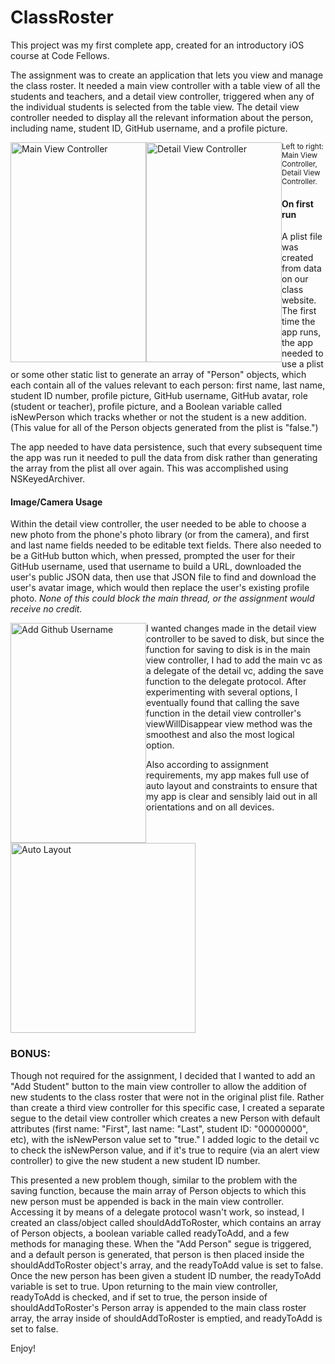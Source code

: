 ClassRoster
===========
This project was my first complete app, created for an introductory iOS course at Code Fellows.

The assignment was to create an application that lets you view and manage the class roster. It needed a main view controller with a table view of all the students and teachers, and a detail view controller, triggered when any of the individual students is selected from the table view. The detail view controller needed to display all the relevant information about the person, including name, student ID, GitHub username, and a profile picture.

<img src="https://dl.dropboxusercontent.com/u/1705617/Screenshot%202014-09-06%2014.21.53.png" width="217" height="352" title="Main View Controller" style="float:left"></img>
<img src="https://dl.dropboxusercontent.com/u/1705617/Screenshot%202014-09-06%2014.21.18.png" width="217" height="352" title="Detail View Controller" style="float:left"></img>

<sub> Left to right: Main View Controller, Detail View Controller. </sub>

<h4> On first run </h4>
A plist file was created from data on our class website. The first time the app runs, the app needed to use a plist or some other static list to generate an array of "Person" objects, which each contain all of the values relevant to each person: first name, last name, student ID number, profile picture, GitHub username, GitHub avatar, role (student or teacher), profile picture, and a Boolean variable called isNewPerson which tracks whether or not the student is a new addition. (This value for all of the Person objects generated from the plist is "false.")

The app needed to have data persistence, such that every subsequent time the app was run it needed to pull the data from disk rather than generating the array from the plist all over again. This was accomplished using NSKeyedArchiver.

<h4>Image/Camera Usage</h4>
Within the detail view controller, the user needed to be able to choose a new photo from the phone's photo library (or from the camera), and first and last name fields needed to be editable text fields. There also needed to be a GitHub button which, when pressed, prompted the user for their GitHub username, used that username to build a URL, downloaded the user's public JSON data, then use that JSON file to find and download the user's avatar image, which would then replace the user's existing profile photo. <i>None of this could block the main thread, or the assignment would receive no credit. </i>

<img src="https://dl.dropboxusercontent.com/u/1705617/Screenshot%202014-09-06%2015.06.25.png" width="217" height="352" title="Add Github Username" style="float:left"></img>

I wanted changes made in the detail view controller to be saved to disk, but since the function for saving to disk is in the main view controller, I had to add the main vc as a delegate of the detail vc, adding the save function to the delegate protocol. After experimenting with several options, I eventually found that calling the save function in the detail view controller's viewWillDisappear view method was the smoothest and also the most logical option.

Also according to assignment requirements, my app makes full use of auto layout and constraints to ensure that my app is clear and sensibly laid out in all orientations and on all devices.

<img src="http://i.gyazo.com/081c333d32753672b7ccd1f9ba5a2b8a.gif" width="296" height="304" title="Auto Layout"></img>

<h3>BONUS:</h3>
Though not required for the assignment, I decided that I wanted to add an "Add Student" button to the main view controller to allow the addition of new students to the class roster that were not in the original plist file. Rather than create a third view controller for this specific case, I created a separate segue to the detail view controller which creates a new Person with default attributes (first name: "First", last name: "Last", student ID: "00000000", etc), with the isNewPerson value set to "true." I added logic to the detail vc to check the isNewPerson value, and if it's true to require (via an alert view controller) to give the new student a new student ID number.

This presented a new problem though, similar to the problem with the saving function, because the main array of Person objects to which this new person must be appended is back in the main view controller. Accessing it by means of a delegate protocol wasn't work, so instead, I created an class/object called shouldAddToRoster, which contains an array of Person objects, a boolean variable called readyToAdd, and a few methods for managing these. When the "Add Person" segue is triggered, and a default person is generated, that person is then placed inside the shouldAddToRoster object's array, and the readyToAdd value is set to false. Once the new person has been given a student ID number, the readyToAdd variable is set to true. Upon returning to the main view controller, readyToAdd is checked, and if set to true, the person inside of shouldAddToRoster's Person array is appended to the main class roster array, the array inside of shouldAddToRoster is emptied, and readyToAdd is set to false.

Enjoy!
